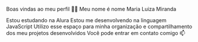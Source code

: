 Boas vindas ao meu perfil 💙💙
Meu nome é nome Maria Luiza Miranda

Estou estudando na Alura
Estou me desenvolvendo na linguagem JavaScript
Utilizo esse espaço para minha organização e compartilhamento dos meu projetos desenvolvidos
Você pode entrar em contato comigo 📫

